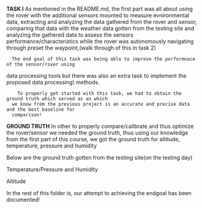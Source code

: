 **TASK I**
      As mentioned in the README.md, the first part was all about using the rover with the additional
   sensors mounted to measure evnironmental data, extracting and analyzing the data gathered from the
   rover and sensor, comparing that data with the weather data gotten from the testing site and analyzing the
   gathered data to assess the sensors performance/characteristics while the rover was autonomously 
   navigating through preset the waypoint,(walk through of this in task 2)

      The end goal of this task was being able to improve the performnace of the sensor/rover using 
   data processing tools but there was also an extra task to implement the proposed data processing\\
   methods. 
 
        To properly get started with this task, we had to obtain the ground truth which served as an which
      we know from the previous project is an accurate and precise data and the best baseline for
      comparison!

**GROUND TRUTH** 
   In other to properly compare/calibrate and thus optimize the rover/sensor we needed the ground truth, 
thus using our knowledge from the first part of this course, we got the ground truth for altitude, 
temperature, pressure and humidity 

 Below are the ground truth gotten from the testing site(on the testing day)

Temperature/Pressure and Humidity 



Altitude




In the rest of this folder is, our attempt to achieving the endgoal has been documented!
